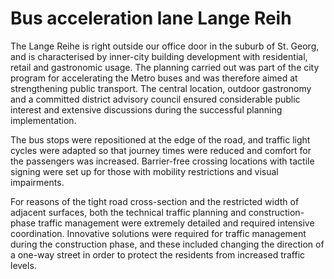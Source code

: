 # Bus acceleration lane Lange Reih

The Lange Reihe is right outside our office door in the suburb of St.
Georg, and is characterised by inner-city building development with 
residential, retail and gastronomic usage. The planning carried out was 
part of the city program for accelerating the Metro buses and was 
therefore aimed at strengthening public transport. The central location,
outdoor gastronomy and a committed district advisory council ensured 
considerable public interest and extensive discussions during the 
successful planning implementation.

The bus stops were repositioned at the edge of the road, and traffic 
light cycles were adapted so that journey times were reduced and comfort
 for the passengers was increased. Barrier-free crossing locations with 
tactile signing were set up for those with mobility restrictions and 
visual impairments.

For reasons of the tight road cross-section and the restricted width 
of adjacent surfaces, both the technical traffic planning and 
construction-phase traffic management were extremely detailed and 
required intensive coordination. Innovative solutions were required for 
traffic management during the construction phase, and these included 
changing the direction of a one-way street in order to protect the 
residents from increased traffic levels.